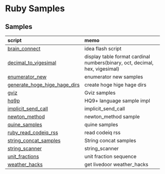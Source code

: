 # Ruby Samples
## Samples

|script|memo|
|:--|:--|
|[brain_connect](brain_connect)|idea flash script|
|[decimal_to_vigesimal](decimal_to_vigesimal)|display table format cardinal numbers(binary, oct, decimal, hex, vigesimal)|
|[enumerator_new](enumerator_new)|enumerator new samples|
|[generate_hoge_hige_hage_dirs](generate_hoge_hige_hage_dirs)|create hoge hige hage dirs|
|[gviz](gviz)|Gviz samples|
|[hq9p](hq9p)|HQ9+ language sample impl|
|[implicit_send_call](implicit_send_call)|implicit_send_call|
|[newton_method](newton_method)|newton_method sample|
|[quine_samples](quine_samples)|quine samples|
|[ruby_read_codeiq_rss](ruby_read_codeiq_rss)|read codeiq rss|
|[string_concat_samples](string_concat_samples)|String concat samples|
|[string_scanner](string_scanner)|string_scanner|
|[unit_fractions](unit_fractions)|unit fraction sequence|
|[weather_hacks](weather_hacks)|get livedoor weather_hacks|
